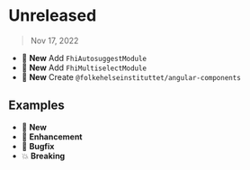 # Unreleased

> Nov 17, 2022

* :tada: **New** Add `FhiAutosuggestModule`
* :tada: **New** Add `FhiMultiselectModule`
* :gift: **New** Create `@folkehelseinstituttet/angular-components`

## Examples

* :gift: **New**
* :tada: **Enhancement**
* :bug: **Bugfix**
* :boom: **Breaking**
